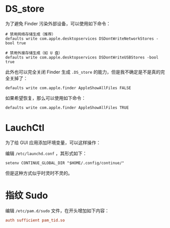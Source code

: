 # DS_store

为了避免 Finder 污染外部设备，可以使用如下命令：

``` shell
# 禁用网络存储生成（推荐）
defaults write com.apple.desktopservices DSDontWriteNetworkStores -bool true

# 禁用外接存储生成（如 U 盘）
defaults write com.apple.desktopservices DSDontWriteUSBStores -bool true
```

此外也可以完全关闭 Finder 生成 `.DS_store` 的能力，但是我不确定是不是真的完全关掉了：

```shell
defaults write com.apple.finder AppleShowAllFiles FALSE
```

如果希望恢复，那么可以使用如下命令：

```shell
defaults write com.apple.finder AppleShowAllFiles TRUE
```

# LauchCtl

为了给 GUI 应用添加环境变量，可以这样操作：

编辑 `/etc/launchd.conf` ，其形式如下：

```shell
setenv CONTINUE_GLOBAL_DIR "$HOME/.config/continue/"
```

但是这种方式似乎时灵时不灵的。

# 指纹 Sudo

编辑 `/etc/pam.d/sudo` 文件，在开头增加如下内容：

```conf
auth sufficient pam_tid.so
```

